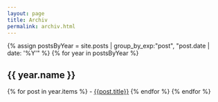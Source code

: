 ```yaml
---
layout: page
title: Archiv
permalink: archiv.html
---
```


{% assign postsByYear =
    site.posts | group_by_exp:"post", "post.date | date: '%Y'" %}
{% for year in postsByYear %}
## {{ year.name }}
{% for post in year.items %} - [{{post.title}}]({{post.url}})
{% endfor %}
{% endfor %}


